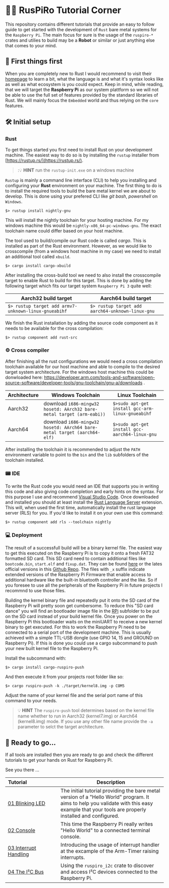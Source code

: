# :woman_teacher: RusPiRo Tutorial Corner

This repository contains different tutorials that provide an easy to follow guide to get started 
with the development of ``Rust`` bare metal systems for the ``Raspberry Pi``. The main focus for 
sure is the usage of the ``ruspiro-*`` crates and utilies to build may be a  **Robot** or similar or
just anything else that comes to your mind.

## :stop_sign: First things first

When you are completely new to Rust I would recommend to visit their [homepage](https://www.rust-lang.org)
to learn a bit, what the language is and what it's syntax looks like as well as what ecosystem is 
you could expect. Keep in mind, while reading, that we will target the **Raspberry Pi** as our system
plattform so we will not be able to use the full set of features provided by the standard libraries
of Rust. We will mainly focus the ``Embedded`` world and thus relying on the ``core`` features.

## :hammer_and_wrench: Initial setup

### Rust
To get things started you first need to install Rust on your development machine. The easiest way to 
do so is by installing the ``rustup`` installer from [https://rustup.rs/](https://rustup.rs/).
> ::bulb: **HINT** run the ``rustup-init.exe`` on a windows machine

``Rustup`` is mainly a command line interface (CLI) to help you installing and configuring your
**Rust** environment on your machine. The first thing to do is to install the required tools to 
build the bare metal kernel we are about to develop. This is done using your prefered CLI like 
*git bash*, *powershell* on ``Windows``.

```
$> rustup install nightly-gnu
```
This will install the nightly toolchain for your hosting machine. For my windows machine this would
be ``nightly-x86_64-pc-windows-gnu``. The exact toolchain name could differ based on your host
machine.

The tool used to build/compile our Rust code is called *cargo*. This is installed as part of the 
Rust environment. However, as we would like to crosscompile (from a windows host machine in my case)
we need to install an additional tool called ``xbuild``.
```
$> cargo install cargo-xbuild
```

After installing the cross-build tool we need to also install the crosscompile target to enable Rust
to build for this target. This is done by adding the following target which fits our target system 
``Raspberry Pi 3`` quite well:

Aarch32 build target | Aarch64 build target
---------------------|----------------------
``$> rustup target add armv7-unknown-linux-gnueabihf`` | ``$> rustup target add aarch64-unknown-linux-gnu``

We finish the Rust installation by adding the source code component as it needs to be available for
the cross compilation:
```
$> rustup component add rust-src
```

### :gear: Cross compiler

After finishing all the rust configurations we would need a cross compilation toolchain available 
for our host machine and able to compile to the desired target system architecture. For the windows 
host machine this could be donwloaded here:
https://developer.arm.com/tools-and-software/open-source-software/developer-tools/gnu-toolchain/gnu-a/downloads .

Architecture | Windows Toolchain | Linux Toolchain
-------------|-------------------|-------------------
Aarch32 | download ``i686-mingw32 hosetd: AArch32 bare-metal target (arm-eabi))`` | ``$>sudo apt-get install gcc-arm-linux-gnueabihf`` 
Aarch64 | download ``i686-mingw32 hosetd: AArch64 bare-metal target (aarch64-elf)`` | ``$>sudo apt-get install gcc-aarch64-linux-gnu``

After installing the toolchain it is recommended to adjust the ``PATH`` environment variable to
point to the ``bin`` and the ``lib`` subfolders of the toolchain installed.

### :pager: IDE

To write the Rust code you would need an IDE that supports you in writing this code and also giving
code completion and early hints on the syntax. For this purpose I use and recommend [Visual Studio Code](https://code.visualstudio.com/).
Once downloaded and installed you should at least install the [Rust Language Server](https://marketplace.visualstudio.com/items?itemName=rust-lang.rust)
extension. This will, when used the first time, automatically install the rust language server (RLS)
for you. If you'd like to install it on your own use this command:
```
$> rustup component add rls --toolchain nightly
```

### :computer: Deployment

The result of a successfull build will be a binary kernel file. The easiest way to get this executed
on the Raspberry Pi is to copy it onto a fresh FAT32 formatted SD card. This SD card need to contain
additional files like ``bootcode.bin``, ``start.elf`` and ``fixup.dat``. They can be found [here](../RPi)
or the lates official versions in this [Github Repo](https://github.com/raspberrypi/firmware/tree/master/boot).
The files with ``_x`` suffix indicate extended versions of the Raspberry Pi Firmware that enable
access to additional hardware like the built-in bluetooth controller and the like. So if you foresee
to use all the peripherals of the Raspberry Pi in future projects I recommnd to use those files.


Building the kernel binary file and repeatedly put it onto the SD card of the Raspberry Pi will 
pretty soon get cumbersome. To reduce this "SD card dance" you will find an bootloader image file in
the [RPi](../RPi) subfolder to be put on the SD card instead of your build kernel file. Once you 
power on the Raspberry Pi this bootloader waits on the miniUART to receive a new kernel binary to 
get executed. For this to work the Raspberry Pi need to be connected to a serial port of the
development machine. This is usually achieved with a simple TTL-USB dongle (use GPIO 14, 15 and
GROUND on Raspberry Pi). If this is done you could use a cargo subcommand to push your new built
kernel file to the Raspberry Pi.

Install the subcommand with:
```
$> cargo install cargo-ruspiro-push
```

And then execute it from your projects root folder like so:
```
$> cargo ruspiro-push -k ./target/kernel8.img -p COM5
```
Adjust the name of your kernel file and the serial port name of this command to your needs.
> :bulb: **HINT** The ``ruspiro-push`` tool determines based on the kernel file name whether to run
> in Aarch32 (kernel7.img) or Aarch64 (kernel8.img) mode. If you use any other file name provide the
> ``-a`` parameter to selct the target architecture.

## :tada: Ready to go...

If all tools are installed then you are ready to go and check the different tutorials to get your hands on Rust for Raspberry Pi.

See you there ...

| Tutorial&nbsp;&nbsp;&nbsp;&nbsp;&nbsp;&nbsp;&nbsp;&nbsp;&nbsp;&nbsp;&nbsp;&nbsp;&nbsp;&nbsp;&nbsp;&nbsp;&nbsp;&nbsp;&nbsp;&nbsp;&nbsp;| Description |
|--------------------|-------------|
|[01 Blinking LED](01_BLINKLED) | The initial tutorial providing the bare metal version of a "Hello World" program. It aims to help you validate with this easy example that your tools are properly installed and configured. |
|[02 Console](02_CONSOLE) | This time the Raspberry Pi really writes "Hello World" to a connected terminal console. |
|[03 Interrupt Handling](03_INTERRUPT) | Introducing the usage of interrupt handler at the excample of the Arm-Timer raising interrupts. |
|[04 The I²C Bus](04_I2C) | Using the ``ruspiro_i2c`` crate to discover and access I²C devices connected to the Raspberry Pi.  |
